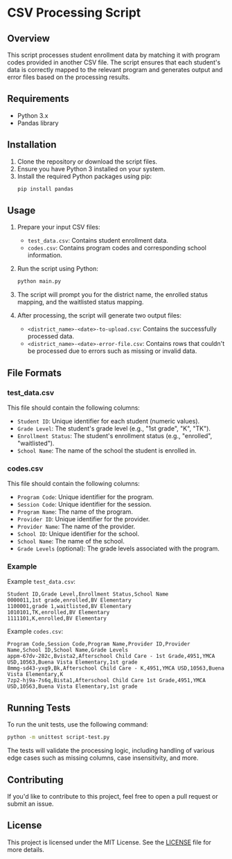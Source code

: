 # CSV Processing Script

## Overview

This script processes student enrollment data by matching it with program codes provided in another CSV file. The script ensures that each student's data is correctly mapped to the relevant program and generates output and error files based on the processing results.

## Requirements

- Python 3.x
- Pandas library

## Installation

1. Clone the repository or download the script files.
2. Ensure you have Python 3 installed on your system.
3. Install the required Python packages using pip:
   ```bash
   pip install pandas
   ```

## Usage

1. Prepare your input CSV files:
   - `test_data.csv`: Contains student enrollment data.
   - `codes.csv`: Contains program codes and corresponding school information.

2. Run the script using Python:
   ```bash
   python main.py
   ```

3. The script will prompt you for the district name, the enrolled status mapping, and the waitlisted status mapping.

4. After processing, the script will generate two output files:
   - `<district_name>-<date>-to-upload.csv`: Contains the successfully processed data.
   - `<district_name>-<date>-error-file.csv`: Contains rows that couldn't be processed due to errors such as missing or invalid data.

## File Formats

### test_data.csv

This file should contain the following columns:

- `Student ID`: Unique identifier for each student (numeric values).
- `Grade Level`: The student's grade level (e.g., "1st grade", "K", "TK").
- `Enrollment Status`: The student's enrollment status (e.g., "enrolled", "waitlisted").
- `School Name`: The name of the school the student is enrolled in.

### codes.csv

This file should contain the following columns:

- `Program Code`: Unique identifier for the program.
- `Session Code`: Unique identifier for the session.
- `Program Name`: The name of the program.
- `Provider ID`: Unique identifier for the provider.
- `Provider Name`: The name of the provider.
- `School ID`: Unique identifier for the school.
- `School Name`: The name of the school.
- `Grade Levels` (optional): The grade levels associated with the program.

### Example

Example `test_data.csv`:

```csv
Student ID,Grade Level,Enrollment Status,School Name
0000011,1st grade,enrolled,BV Elementary
1100001,grade 1,waitlisted,BV Elementary
1010101,TK,enrolled,BV Elementary
1111101,K,enrolled,BV Elementary
```

Example `codes.csv`:

```csv
Program Code,Session Code,Program Name,Provider ID,Provider Name,School ID,School Name,Grade Levels
appm-67dv-282c,Bvista2,Afterschool Child Care - 1st Grade,4951,YMCA USD,10563,Buena Vista Elementary,1st grade
8mmg-sd43-yxg9,Bk,Afterschool Child Care - K,4951,YMCA USD,10563,Buena Vista Elementary,K
7zp2-hj9a-7s6q,Bista1,Afterschool Child Care 1st Grade,4951,YMCA USD,10563,Buena Vista Elementary,1st grade
```

## Running Tests

To run the unit tests, use the following command:

```bash
python -m unittest script-test.py
```

The tests will validate the processing logic, including handling of various edge cases such as missing columns, case insensitivity, and more.

## Contributing

If you'd like to contribute to this project, feel free to open a pull request or submit an issue.

## License

This project is licensed under the MIT License. See the [LICENSE](LICENSE) file for more details.
